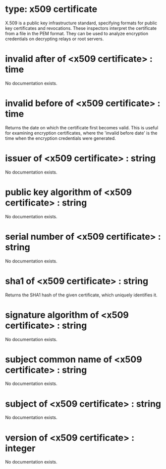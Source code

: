 # type: x509 certificate

X.509 is a public key infrastructure standard, specifying formats for public key certificates and revocations. These inspectors interpret the certificate from a file in the PEM format. They can be used to analyze encryption credentials on decrypting relays or root servers.

# invalid after of &lt;x509 certificate&gt; : time

No documentation exists.

# invalid before of &lt;x509 certificate&gt; : time

Returns the date on which the certificate first becomes valid. This is useful for examining encryption certificates, where the &#39;invalid before date&#39; is the time when the encryption credentials were generated.

# issuer of &lt;x509 certificate&gt; : string

No documentation exists.

# public key algorithm of &lt;x509 certificate&gt; : string

No documentation exists.

# serial number of &lt;x509 certificate&gt; : string

No documentation exists.

# sha1 of &lt;x509 certificate&gt; : string

Returns the SHA1 hash of the given certificate, which uniquely identifies it.

# signature algorithm of &lt;x509 certificate&gt; : string

No documentation exists.

# subject common name of &lt;x509 certificate&gt; : string

No documentation exists.

# subject of &lt;x509 certificate&gt; : string

No documentation exists.

# version of &lt;x509 certificate&gt; : integer

No documentation exists.
